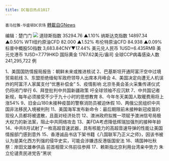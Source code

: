 ```yaml
---
title: DC每日热点1017
---
```

`喜马拉雅-华盛顿DC农场` [轉載自GNews](https://gnews.org/zh-hans/1600179/)

编辑：楚门门
![](https://assets.gnews.org/wp-content/uploads/2021/10/F9B3E3FA-967B-4268-879B-82707ECA32EF-scaled.jpeg)
道琼斯指数 35294.76 ▲1.10%
纳斯达克指数 14897.34 ▲0.50%
WTI纽约原油CFD 82.000 ▲1.52%
布伦特原油CFD 84.938 ▲0.09%
标普中概股50指数 3,683.84CNY▼17.44%
美元兑人民币 1USD=6.435RMB
美元兑港币 1USD=7.779HKD
国际黄金 1767.62美元/盎司
全球CCP病毒感染人数 241,295,722 例

1、美国国防情报局报告：朝鲜未来或推进核试
2、巴基斯坦开通阿富汗空中过境贸易航线
3、东盟拒绝缅甸军政府领导人出席本月峰会
4、美国决定向遭无人机误炸的阿富汗人家属支付“优惠补偿金”
5、疫情影响 北京冬奥会圣火采集传递仪式仍将闭门举行
6、拜登批判中共国新疆政策 吁全球领袖不应沉默
7、中共国记者新规，每年必须接受不少于九十小时的思想教育
8、今年冬天美国人取暖费用将上涨54%
9、旧金山180未接种疫苗的警察消防员被迫休假
10、两俄公民组织中共国非法移民入境被判刑
11、美国海军发布新命令：最后期限前未接种新冠疫苗的现役人员都将被遣散，且面对经济处罚
12、澳洲政府拟推一项赋予澳洲信号局极大权力的新法案，阻止中共网络攻击
13、美FDA考虑降低辉瑞加强剂的接种年龄
14、中共8月试射了一枚高超音速武器，具有核能力的高超音速导弹的性能让美国情报部门感到意外
15、香港诚品书店下架书籍《八国联军乃正义之师》，因该书被认为是美化西方列强的侵华史实，可能会涉嫌违反港版国安法
16、靖国神社秋祭：岸田文雄奉供品 前首相菅义伟前往参拜
17、赖斯指北京利用台湾亲中势力 朱立伦谴责民进党告“黑状
